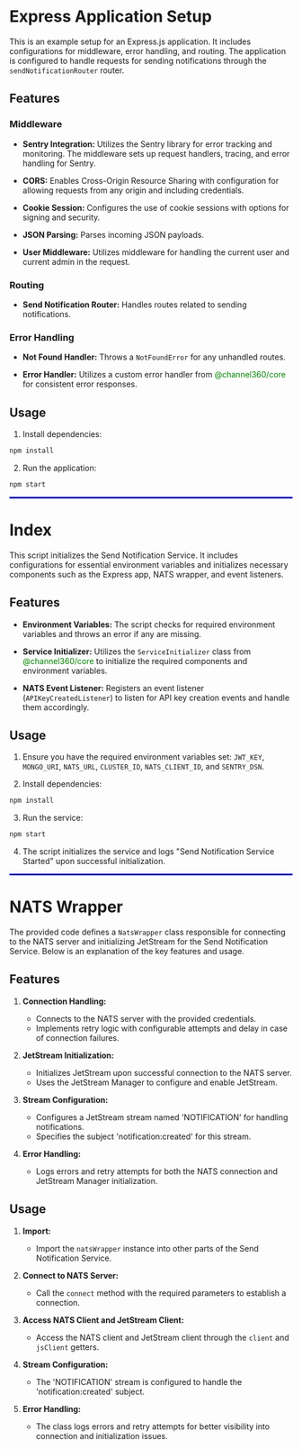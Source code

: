 # Express Application Setup

This is an example setup for an Express.js application. It includes configurations for middleware, error handling, and routing. The application is configured to handle requests for sending notifications through the `sendNotificationRouter` router.

## Features

### Middleware

- **Sentry Integration:** Utilizes the Sentry library for error tracking and monitoring. The middleware sets up request handlers, tracing, and error handling for Sentry.

- **CORS:** Enables Cross-Origin Resource Sharing with configuration for allowing requests from any origin and including credentials.

- **Cookie Session:** Configures the use of cookie sessions with options for signing and security.

- **JSON Parsing:** Parses incoming JSON payloads.

- **User Middleware:** Utilizes middleware for handling the current user and current admin in the request.

### Routing

- **Send Notification Router:** Handles routes related to sending notifications.

### Error Handling

- **Not Found Handler:** Throws a `NotFoundError` for any unhandled routes.

- **Error Handler:** Utilizes a custom error handler from <span style="color: green;">@channel360/core</span> for consistent error responses.

## Usage

1. Install dependencies: 

```bash
npm install
```
2. Run the application: 
```bash
npm start
```


<hr style="border: 0.05px solid blue;">

# Index

This script initializes the Send Notification Service. It includes configurations for essential environment variables and initializes necessary components such as the Express app, NATS wrapper, and event listeners.

## Features

- **Environment Variables:** The script checks for required environment variables and throws an error if any are missing.

- **Service Initializer:** Utilizes the `ServiceInitializer` class from <span style="color: green;">@channel360/core</span> to initialize the required components and environment variables.

- **NATS Event Listener:** Registers an event listener (`APIKeyCreatedListener`) to listen for API key creation events and handle them accordingly.

## Usage

1. Ensure you have the required environment variables set: `JWT_KEY`, `MONGO_URI`, `NATS_URL`, `CLUSTER_ID`, `NATS_CLIENT_ID`, and `SENTRY_DSN`.

2. Install dependencies: 
```bash
npm install
```

3. Run the service: 
```bash
npm start
```

4. The script initializes the service and logs "Send Notification Service Started" upon successful initialization.

<hr style="border: 0.05px solid blue;">

# NATS Wrapper

The provided code defines a `NatsWrapper` class responsible for connecting to the NATS server and initializing JetStream for the Send Notification Service. Below is an explanation of the key features and usage.

## Features

1. **Connection Handling:**
   - Connects to the NATS server with the provided credentials.
   - Implements retry logic with configurable attempts and delay in case of connection failures.

2. **JetStream Initialization:**
   - Initializes JetStream upon successful connection to the NATS server.
   - Uses the JetStream Manager to configure and enable JetStream.

3. **Stream Configuration:**
   - Configures a JetStream stream named 'NOTIFICATION' for handling notifications.
   - Specifies the subject 'notification:created' for this stream.

4. **Error Handling:**
   - Logs errors and retry attempts for both the NATS connection and JetStream Manager initialization.

## Usage

1. **Import:**
   - Import the `natsWrapper` instance into other parts of the Send Notification Service.

2. **Connect to NATS Server:**
   - Call the `connect` method with the required parameters to establish a connection.

3. **Access NATS Client and JetStream Client:**
   - Access the NATS client and JetStream client through the `client` and `jsClient` getters.

4. **Stream Configuration:**
   - The 'NOTIFICATION' stream is configured to handle the 'notification:created' subject.

5. **Error Handling:**
   - The class logs errors and retry attempts for better visibility into connection and initialization issues.


